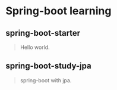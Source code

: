 
# Spring-boot learning

## spring-boot-starter 

> Hello world.

## spring-boot-study-jpa

> spring-boot with jpa.
